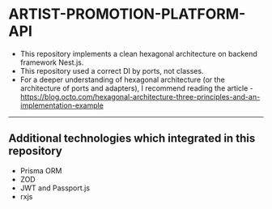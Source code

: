 # **ARTIST-PROMOTION-PLATFORM-API**

 - This repository implements a clean hexagonal architecture on backend framework Nest.js.
 - This repository used a correct DI by ports, not classes.
 - For a deeper understanding of hexagonal architecture (or the architecture of ports and adapters), I recommend reading the article - https://blog.octo.com/hexagonal-architecture-three-principles-and-an-implementation-example
 - --
 ## Additional technologies which integrated in this repository  
 
 - Prisma ORM
 - ZOD
 - JWT and Passport.js
 - rxjs
